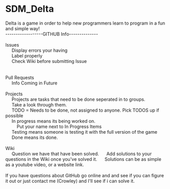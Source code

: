 # SDM_Delta
Delta is a game in order to help new programmers learn to program in a fun and simple way!<bt><br>
------------------GITHUB Info--------------
<br><br>
Issues<br>
&nbsp;&nbsp;&nbsp;&nbsp; Display errors your having<br>
&nbsp;&nbsp;&nbsp;&nbsp; Label properly<br>
&nbsp;&nbsp;&nbsp;&nbsp; Check Wiki before submitting Issue<br>
<br><br>
Pull Requests<br>
&nbsp;&nbsp;&nbsp;&nbsp; Info Coming in Future<br><br>
Projects<br>
&nbsp;&nbsp;&nbsp;&nbsp; Projects are tasks that need to be done seperated in to groups.<br>
&nbsp;&nbsp;&nbsp;&nbsp; Take a look through them. <br>
&nbsp;&nbsp;&nbsp;&nbsp; TODO = Needs to be done, not assigned to anyone.  Pick TODOS up if possible<br>
&nbsp;&nbsp;&nbsp;&nbsp; In progress means its being worked on.  <br>
&nbsp;&nbsp;&nbsp;&nbsp;&nbsp;&nbsp;&nbsp;&nbsp; Put your name next to In Progress Items<br>
&nbsp;&nbsp;&nbsp;&nbsp; Testing means someone is testing it with the full version of the game<br>
&nbsp;&nbsp;&nbsp;&nbsp; Done means its done.  <br><br>
Wiki<br>
&nbsp;&nbsp;&nbsp;&nbsp; Question we have that have been solved.
&nbsp;&nbsp;&nbsp;&nbsp; Add solutions to your questions in the Wiki once you've solved it.
&nbsp;&nbsp;&nbsp;&nbsp; Solutions can be as simple as a youtube video, or a website link. <br><br>
If you have questions about GitHub go online and and see if you can figure it out or just contact me (Crowley) and I'll see if i can solve it.  
